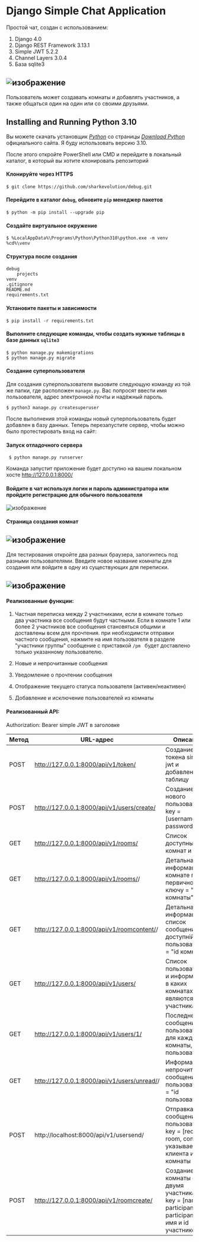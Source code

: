 # Django Simple Chat Application

Простой чат, создан с использованием: 

1. Django 4.0
2. Django REST Framework 3.13.1
3. Simple JWT 5.2.2
4. Channel Layers 3.0.4
5. База sqlite3

![изображение](https://user-images.githubusercontent.com/24756805/233348320-b7b60702-4c23-44a2-aed0-137c2822073f.png)
------

Пользователь может создавать комнаты и добавлять участников, а также общаться один на один или со своими друзьями.

## Installing and Running Python 3.10
	
Вы можете скачать установщик *[Python][1]* со страницы *[Download Python][2]* официального сайта. Я буду использовать версию 3.10.

[1]:https://www.python.org/ftp/python/3.10.11/python-3.10.11-amd64.exe
[2]:https://www.python.org/downloads/release/python-31011/

После этого откройте PowerShell или CMD и перейдите в локальный каталог, в который вы хотите клонировать репозиторий

#### Клонируйте через HTTPS

    $ git clone https://github.com/sharkevolution/debug.git

#### Перейдите в каталог `debug`, обновите `pip` менеджер пакетов

    $ python -m pip install --upgrade pip

#### Cоздайте виртуальное окружение

    $ %LocalAppData%\Programs\Python\Python310\python.exe -m venv %cd%\venv
  
#### Структура после создания

    debug
    	projects
	venv
	.gitignore
	README.md
	requirements.txt
	
#### Установите пакеты и зависимости

    $ pip install -r requirements.txt

#### Выполните следующие команды, чтобы создать нужные таблицы в базе данных `sqlite3`

    $ python manage.py makemigrations
    $ python manage.py migrate

#### Создание суперпользователя

Для создания суперпользователя вызовите следующую команду из той же папки, где расположен `manage.py`. Вас попросят ввести имя пользователя, адрес электронной почты и надёжный пароль.

    $ python3 manage.py createsuperuser
    
После выполнения этой команды новый суперпользователь будет добавлен в базу данных. Теперь перезапустите сервер, чтобы можно было протестировать вход на сайт:

#### Запуск отладочного сервера

     $ python manage.py runserver
     
Команда запустит приложение будет доступно на вашем локальном хосте http://127.0.0.1:8000/

#### Войдите в чат используя логин и пароль администратора или пройдите регистрацию для обычного пользователя

![изображение](https://user-images.githubusercontent.com/24756805/233366602-5d6427a2-0550-420a-8166-e7526bb2e9bf.png)

#### Страница создания комнат 

![изображение](https://user-images.githubusercontent.com/24756805/233367632-2165d5e9-15d7-47b7-a7d5-d0d8763479e7.png)
------

Для тестирования откройте два разных браузера, залогинтесь под разными пользователями. 
Введите новое название комнаты для создания или войдите в одну из существующих для переписки.

![изображение](https://user-images.githubusercontent.com/24756805/233374563-e2a55a36-2fc0-44fb-9a9c-5ef265c23d00.png)
------

#### Реализованные функции:

1. Частная переписка между 2 участниками, если в комнате только два участника все сообщения будут частными. Если в комнате 1 или более 2 участников все сообщения становяться общими и доставлены всем для прочтения. при необходимсти отправки частного сообщения, нажмите на имя пользователя в разделе "участники группы" сообщение с приставкой `/pm ` будет доставлено только указанному пользователю. 


3. Новые и непрочитанные сообщения
4. Уведомление о прочтении сообщения
5. Отображение текущего статуса пользователя (активен/неактивен)
6. Добавление и исключение пользователей из комнаты

#### Реализованный API:
Authorization: Bearer <token> simple JWT в заголовке

|Метод	|URL-адрес                                       |Описание
|-------|------------------------------------------------|--------------------------------------------------
|POST	|http://127.0.0.1:8000/api/v1/token/             |Создание токена simple jwt и добавление в таблицу
|POST	|http://127.0.0.1:8000/api/v1/users/create/      |Создание нового пользователя, key = [username, password] 
|GET	|http://127.0.0.1:8000/api/v1/rooms/             |Список доступных комнат и их id
|GET	|http://127.0.0.1:8000/api/v1/rooms/<pk>/        |Детальная информация о комнате по первичному ключу <pk> = "id комнаты"
|GET	|http://127.0.0.1:8000/api/v1/roomcontent/<pk>/  |Детальная информация, список сообщений доступній пользователю, <pk> = "id комнаты"
|GET	|http://127.0.0.1:8000/api/v1/users/             |Список пользователей и информация в каких комнатах являются участниками
|GET	|http://127.0.0.1:8000/api/v1/users/1/           |Последнее сообщение пользователя для каждой комнаты, <pk> = "id пользователя"
|GET	|http://127.0.0.1:8000/api/v1/users/unread/<pk>/ |Информация о непрочитанных сообщениях пользователя, <pk> = "id пользователя"
|POST	|http://localhost:8000/api/v1/usersend/          |Отправка сообщения пользователю, key = [recipient, room, content] указываем id клиента и id комнаты
|POST	|http://127.0.0.1:8000/api/v1/roomcreate/        |Создание комнаты с двумя участниками, key = [name, participante, participante] имя и id участников



